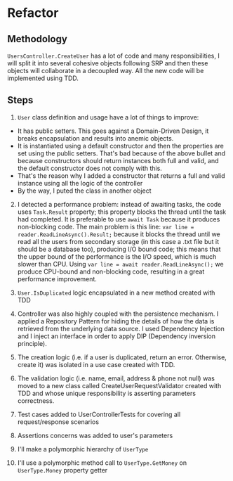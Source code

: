 # Refactor

## Methodology

`UsersController.CreateUser` has a lot of code and many responsibilities, I will split it into several cohesive objects following SRP and then these objects will collaborate in a decoupled way. All the new code will be implemented using TDD.

## Steps

1. `User` class definition and usage have a lot of things to improve:

- It has public setters. This goes against a Domain-Driven Design, it breaks encapsulation and results into anemic objects.
- It is instantiated using a default constructor and then the properties are set using the public setters. That's bad because of the above bullet and because constructors should return instances both full and valid, and the default constructor does not comply with this.
- That's the reason why I added a constructor that returns a full and valid instance using all the logic of the controller
- By the way, I puted the class in another object

2. I detected a performance problem: instead of awaiting tasks, the code uses `Task.Result` property; this property blocks the thread until the task had completed. It is preferable to use `await Task` because it produces non-blocking code. The main problem is this line: `var line = reader.ReadLineAsync().Result;` because it blocks the thread until we read all the users from secondary storage (in this case a .txt file but it should be a database too), producing I/O bound code; this means that the upper bound of the performance is the I/O speed, which is much slower than CPU. Using `var line = await reader.ReadLineAsync();` we produce CPU-bound and non-blocking code, resulting in a great performance improvement.

3. `User.IsDuplicated` logic encapsulated in a new method created with TDD

4. Controller was also highly coupled with the persistence mechanism. I applied a Repository Pattern for hiding the details of how the data is retrieved from the underlying data source. I used Dependency Injection and I inject an interface in order to apply DIP (Dependency inversion principle).

5. The creation logic (i.e. if a user is duplicated, return an error. Otherwise, create it) was isolated in a use case created with TDD.

6. The validation logic (i.e. name, email, address & phone not null) was moved to a new class called CreateUserRequestValidator created with TDD and whose unique responsibility is asserting parameters correctness.

7. Test cases added to UserControllerTests for covering all request/response scenarios

8. Assertions concerns was added to user's parameters

9. I'll make a polymorphic hierarchy of `UserType`

10. I'll use a polymorphic method call to `UserType.GetMoney` on `UserType.Money` property getter
